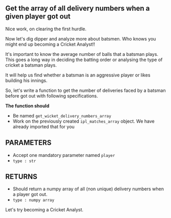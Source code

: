## Get the array of all delivery numbers when a given player got out

Nice work, on clearing the first hurdle.

Now let's dig dipper and analyze more about batsmen.
Who knows you might end up becoming a Cricket Analyst!!

It's important to know the average number of balls that a batsman plays.
This goes a long way in deciding the batting order or analysing the type of cricket a batsman plays.

It will help us find whether a batsman is an aggressive player or likes building his innings.

So, let's write a function to get the number of deliveries 
faced by a batsman before got out with following specifications.

**The function should**
- Be named `get_wicket_delivery_numbers_array`
- Work on the previously created `ipl_matches_array` object. We have already imported that for you

## PARAMETERS
- Accept one mandatory parameter named `player` 
- `type : str`

## RETURNS
- Should return a numpy array of all (non unique) delivery numbers when a player got out.
- `type : numpy array`

Let's try becoming a Cricket Analyst.
